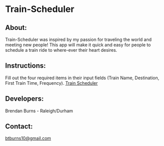 # Train-Scheduler

## About:

Train-Scheduler was inspired by my passion for traveling the world and meeting new people!  This app will make it quick and easy for people to schedule a train ride to where-ever their heart desires.

## Instructions:

Fill out the four required items in their input fields (Train Name, Destination, First Train Time, Frequency).
[Train Scheduler](https://btburns10.github.io/Train-Scheduler/)

## Developers:
Brendan Burns - Raleigh/Durham

## Contact:
btburns10@gmail.com